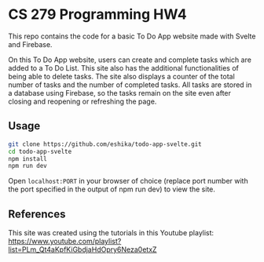 # CS 279 Programming HW4

This repo contains the code for a basic To Do App website made with Svelte and Firebase.

On this To Do App website, users can create and complete tasks which are added to a To Do List. This site also has the additional functionalities of being able to delete tasks. The site also displays a counter of the total number of tasks and the number of completed tasks. All tasks are stored in a database using Firebase, so the tasks remain on the site even after closing and reopening or refreshing the page.

## Usage

```bash
git clone https://github.com/eshika/todo-app-svelte.git
cd todo-app-svelte
npm install
npm run dev
```
Open `localhost:PORT` in your browser of choice (replace port number with the port specified in the output of npm run dev) to view the site. 

## References

This site was created using the tutorials in this Youtube playlist: https://www.youtube.com/playlist?list=PLm_Qt4aKpfKiGbdjaHdOpry6Neza0etxZ



